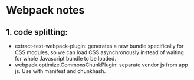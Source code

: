 # Webpack notes

## 1. code splitting:

- extract-text-webpack-plugin: generates a new bundle specifically for CSS modules, so we can load CSS asynchronously instead of waiting for whole Javascript bundle to be loaded.
- webpack.optimize.CommonsChunkPlugin: separate vendor js from app js. Use with manifest and chunkhash.
